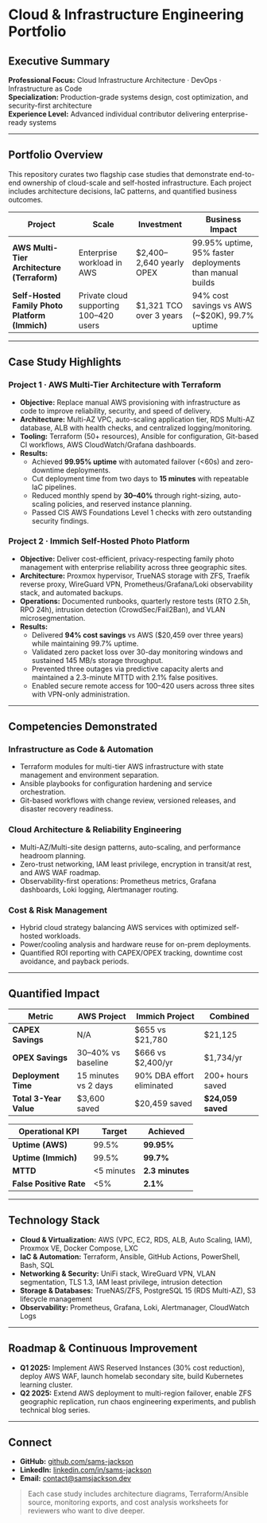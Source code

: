 # Cloud & Infrastructure Engineering Portfolio

## Executive Summary

**Professional Focus:** Cloud Infrastructure Architecture · DevOps · Infrastructure as Code  
**Specialization:** Production-grade systems design, cost optimization, and security-first architecture  
**Experience Level:** Advanced individual contributor delivering enterprise-ready systems

---

## Portfolio Overview
This repository curates two flagship case studies that demonstrate end-to-end ownership of cloud-scale and self-hosted infrastructure. Each project includes architecture decisions, IaC patterns, and quantified business outcomes.

| Project | Scale | Investment | Business Impact |
| --- | --- | --- | --- |
| **AWS Multi-Tier Architecture (Terraform)** | Enterprise workload in AWS | $2,400–2,640 yearly OPEX | 99.95% uptime, 95% faster deployments than manual builds |
| **Self-Hosted Family Photo Platform (Immich)** | Private cloud supporting 100–420 users | $1,321 TCO over 3 years | 94% cost savings vs AWS (\~$20K), 99.7% uptime |

---

## Case Study Highlights

### Project 1 · AWS Multi-Tier Architecture with Terraform
- **Objective:** Replace manual AWS provisioning with infrastructure as code to improve reliability, security, and speed of delivery.
- **Architecture:** Multi-AZ VPC, auto-scaling application tier, RDS Multi-AZ database, ALB with health checks, and centralized logging/monitoring.
- **Tooling:** Terraform (50+ resources), Ansible for configuration, Git-based CI workflows, AWS CloudWatch/Grafana dashboards.
- **Results:**
  - Achieved **99.95% uptime** with automated failover (<60s) and zero-downtime deployments.
  - Cut deployment time from two days to **15 minutes** with repeatable IaC pipelines.
  - Reduced monthly spend by **30–40%** through right-sizing, auto-scaling policies, and reserved instance planning.
  - Passed CIS AWS Foundations Level 1 checks with zero outstanding security findings.

### Project 2 · Immich Self-Hosted Photo Platform
- **Objective:** Deliver cost-efficient, privacy-respecting family photo management with enterprise reliability across three geographic sites.
- **Architecture:** Proxmox hypervisor, TrueNAS storage with ZFS, Traefik reverse proxy, WireGuard VPN, Prometheus/Grafana/Loki observability stack, and automated backups.
- **Operations:** Documented runbooks, quarterly restore tests (RTO 2.5h, RPO 24h), intrusion detection (CrowdSec/Fail2Ban), and VLAN microsegmentation.
- **Results:**
  - Delivered **94% cost savings** vs AWS ($20,459 over three years) while maintaining 99.7% uptime.
  - Validated zero packet loss over 30-day monitoring windows and sustained 145 MB/s storage throughput.
  - Prevented three outages via predictive capacity alerts and maintained a 2.3-minute MTTD with 2.1% false positives.
  - Enabled secure remote access for 100–420 users across three sites with VPN-only administration.

---

## Competencies Demonstrated

### Infrastructure as Code & Automation
- Terraform modules for multi-tier AWS infrastructure with state management and environment separation.
- Ansible playbooks for configuration hardening and service orchestration.
- Git-based workflows with change review, versioned releases, and disaster recovery readiness.

### Cloud Architecture & Reliability Engineering
- Multi-AZ/Multi-site design patterns, auto-scaling, and performance headroom planning.
- Zero-trust networking, IAM least privilege, encryption in transit/at rest, and AWS WAF roadmap.
- Observability-first operations: Prometheus metrics, Grafana dashboards, Loki logging, Alertmanager routing.

### Cost & Risk Management
- Hybrid cloud strategy balancing AWS services with optimized self-hosted workloads.
- Power/cooling analysis and hardware reuse for on-prem deployments.
- Quantified ROI reporting with CAPEX/OPEX tracking, downtime cost avoidance, and payback periods.

---

## Quantified Impact

| Metric | AWS Project | Immich Project | Combined |
| --- | --- | --- | --- |
| **CAPEX Savings** | N/A | $655 vs $21,780 | $21,125 |
| **OPEX Savings** | 30–40% vs baseline | $666 vs $2,400/yr | $1,734/yr |
| **Deployment Time** | 15 minutes vs 2 days | 90% DBA effort eliminated | 200+ hours saved |
| **Total 3-Year Value** | $3,600 saved | $20,459 saved | **$24,059 saved** |

| Operational KPI | Target | Achieved |
| --- | --- | --- |
| **Uptime (AWS)** | 99.5% | **99.95%** |
| **Uptime (Immich)** | 99.5% | **99.7%** |
| **MTTD** | <5 minutes | **2.3 minutes** |
| **False Positive Rate** | <5% | **2.1%** |

---

## Technology Stack
- **Cloud & Virtualization:** AWS (VPC, EC2, RDS, ALB, Auto Scaling, IAM), Proxmox VE, Docker Compose, LXC
- **IaC & Automation:** Terraform, Ansible, GitHub Actions, PowerShell, Bash, SQL
- **Networking & Security:** UniFi stack, WireGuard VPN, VLAN segmentation, TLS 1.3, IAM least privilege, intrusion detection
- **Storage & Databases:** TrueNAS/ZFS, PostgreSQL 15 (RDS Multi-AZ), S3 lifecycle management
- **Observability:** Prometheus, Grafana, Loki, Alertmanager, CloudWatch Logs

---

## Roadmap & Continuous Improvement
- **Q1 2025:** Implement AWS Reserved Instances (30% cost reduction), deploy AWS WAF, launch homelab secondary site, build Kubernetes learning cluster.
- **Q2 2025:** Extend AWS deployment to multi-region failover, enable ZFS geographic replication, run chaos engineering experiments, and publish technical blog series.

---

## Connect
- **GitHub:** [github.com/sams-jackson](https://github.com/sams-jackson)
- **LinkedIn:** [linkedin.com/in/sams-jackson](https://www.linkedin.com/in/sams-jackson)
- **Email:** [contact@samsjackson.dev](mailto:contact@samsjackson.dev)

> Each case study includes architecture diagrams, Terraform/Ansible source, monitoring exports, and cost analysis worksheets for reviewers who want to dive deeper.
